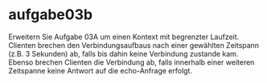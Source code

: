 # aufgabe03b

Erweitern Sie Aufgabe 03A um einen Kontext mit begrenzter Laufzeit. 
Clienten brechen den Verbindungsaufbaus nach einer gewählten Zeitspann (z.B. 3 Sekunden) ab, 
falls bis dahin keine Verbindung zustande kam. 
Ebenso brechen Clienten die Verbindung ab, falls innerhalb einer weiteren Zeitspanne 
keine Antwort auf die echo-Anfrage erfolgt.
